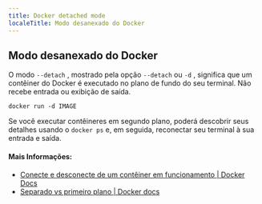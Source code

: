 ```yaml
---
title: Docker detached mode
localeTitle: Modo desanexado do Docker
---
```

## Modo desanexado do Docker

O modo `--detach` , mostrado pela opção `--detach` ou `-d` , significa que um contêiner do Docker é executado no plano de fundo do seu terminal. Não recebe entrada ou exibição de saída.
```
docker run -d IMAGE 
```

Se você executar contêineres em segundo plano, poderá descobrir seus detalhes usando o `docker ps` e, em seguida, reconectar seu terminal à sua entrada e saída.

#### Mais Informações:

*   [Conecte e desconecte de um contêiner em funcionamento | Docker Docs](https://docs.docker.com/engine/reference/commandline/attach/#examples)
*   [Separado vs primeiro plano | Docker docs](https://docs.docker.com/engine/reference/run/#detached-vs-foreground)